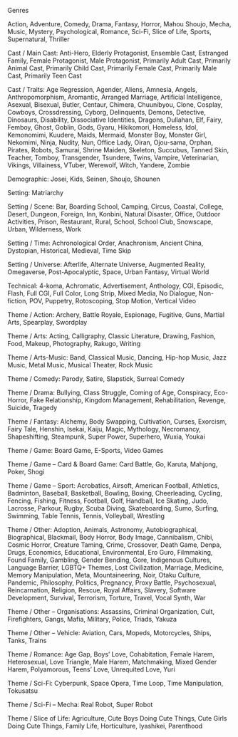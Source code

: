 Genres

Action, Adventure, Comedy, Drama, Fantasy, Horror, Mahou Shoujo, Mecha, Music, Mystery, Psychological, Romance, Sci-Fi, Slice of Life, Sports, Supernatural, Thriller

Cast / Main Cast:
Anti-Hero, Elderly Protagonist, Ensemble Cast, Estranged Family, Female Protagonist, Male Protagonist, Primarily Adult Cast, Primarily Animal Cast, Primarily Child Cast, Primarily Female Cast, Primarily Male Cast, Primarily Teen Cast

Cast / Traits:
Age Regression, Agender, Aliens, Amnesia, Angels, Anthropomorphism, Aromantic, Arranged Marriage, Artificial Intelligence, Asexual, Bisexual, Butler, Centaur, Chimera, Chuunibyou, Clone, Cosplay, Cowboys, Crossdressing, Cyborg, Delinquents, Demons, Detective, Dinosaurs, Disability, Dissociative Identities, Dragons, Dullahan, Elf, Fairy, Femboy, Ghost, Goblin, Gods, Gyaru, Hikikomori, Homeless, Idol, Kemonomimi, Kuudere, Maids, Mermaid, Monster Boy, Monster Girl, Nekomimi, Ninja, Nudity, Nun, Office Lady, Oiran, Ojou-sama, Orphan, Pirates, Robots, Samurai, Shrine Maiden, Skeleton, Succubus, Tanned Skin, Teacher, Tomboy, Transgender, Tsundere, Twins, Vampire, Veterinarian, Vikings, Villainess, VTuber, Werewolf, Witch, Yandere, Zombie

Demographic:
Josei, Kids, Seinen, Shoujo, Shounen

Setting:
Matriarchy

Setting / Scene:
Bar, Boarding School, Camping, Circus, Coastal, College, Desert, Dungeon, Foreign, Inn, Konbini, Natural Disaster, Office, Outdoor Activities, Prison, Restaurant, Rural, School, School Club, Snowscape, Urban, Wilderness, Work

Setting / Time:
Achronological Order, Anachronism, Ancient China, Dystopian, Historical, Medieval, Time Skip

Setting / Universe:
Afterlife, Alternate Universe, Augmented Reality, Omegaverse, Post-Apocalyptic, Space, Urban Fantasy, Virtual World

Technical:
4-koma, Achromatic, Advertisement, Anthology, CGI, Episodic, Flash, Full CGI, Full Color, Long Strip, Mixed Media, No Dialogue, Non-fiction, POV, Puppetry, Rotoscoping, Stop Motion, Vertical Video

Theme / Action:
Archery, Battle Royale, Espionage, Fugitive, Guns, Martial Arts, Spearplay, Swordplay

Theme / Arts:
Acting, Calligraphy, Classic Literature, Drawing, Fashion, Food, Makeup, Photography, Rakugo, Writing

Theme / Arts-Music:
Band, Classical Music, Dancing, Hip-hop Music, Jazz Music, Metal Music, Musical Theater, Rock Music

Theme / Comedy:
Parody, Satire, Slapstick, Surreal Comedy

Theme / Drama:
Bullying, Class Struggle, Coming of Age, Conspiracy, Eco-Horror, Fake Relationship, Kingdom Management, Rehabilitation, Revenge, Suicide, Tragedy

Theme / Fantasy:
Alchemy, Body Swapping, Cultivation, Curses, Exorcism, Fairy Tale, Henshin, Isekai, Kaiju, Magic, Mythology, Necromancy, Shapeshifting, Steampunk, Super Power, Superhero, Wuxia, Youkai

Theme / Game:
Board Game, E-Sports, Video Games

Theme / Game – Card & Board Game:
Card Battle, Go, Karuta, Mahjong, Poker, Shogi

Theme / Game – Sport:
Acrobatics, Airsoft, American Football, Athletics, Badminton, Baseball, Basketball, Bowling, Boxing, Cheerleading, Cycling, Fencing, Fishing, Fitness, Football, Golf, Handball, Ice Skating, Judo, Lacrosse, Parkour, Rugby, Scuba Diving, Skateboarding, Sumo, Surfing, Swimming, Table Tennis, Tennis, Volleyball, Wrestling

Theme / Other:
Adoption, Animals, Astronomy, Autobiographical, Biographical, Blackmail, Body Horror, Body Image, Cannibalism, Chibi, Cosmic Horror, Creature Taming, Crime, Crossover, Death Game, Denpa, Drugs, Economics, Educational, Environmental, Ero Guro, Filmmaking, Found Family, Gambling, Gender Bending, Gore, Indigenous Cultures, Language Barrier, LGBTQ+ Themes, Lost Civilization, Marriage, Medicine, Memory Manipulation, Meta, Mountaineering, Noir, Otaku Culture, Pandemic, Philosophy, Politics, Pregnancy, Proxy Battle, Psychosexual, Reincarnation, Religion, Rescue, Royal Affairs, Slavery, Software Development, Survival, Terrorism, Torture, Travel, Vocal Synth, War

Theme / Other – Organisations:
Assassins, Criminal Organization, Cult, Firefighters, Gangs, Mafia, Military, Police, Triads, Yakuza

Theme / Other – Vehicle:
Aviation, Cars, Mopeds, Motorcycles, Ships, Tanks, Trains

Theme / Romance:
Age Gap, Boys’ Love, Cohabitation, Female Harem, Heterosexual, Love Triangle, Male Harem, Matchmaking, Mixed Gender Harem, Polyamorous, Teens’ Love, Unrequited Love, Yuri

Theme / Sci-Fi:
Cyberpunk, Space Opera, Time Loop, Time Manipulation, Tokusatsu

Theme / Sci-Fi – Mecha:
Real Robot, Super Robot

Theme / Slice of Life:
Agriculture, Cute Boys Doing Cute Things, Cute Girls Doing Cute Things, Family Life, Horticulture, Iyashikei, Parenthood